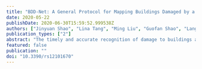 ```yaml
---
title: "BDD-Net: A General Protocol for Mapping Buildings Damaged by a Wide Range of Disasters Based on Satellite Imagery"
date: 2020-05-22
publishDate: 2020-06-30T15:59:52.999538Z
authors: ["Jinyuan Shao", "Lina Tang", "Ming Liu", "Guofan Shao", "Lang Sun", "Quanyi Qiu"]
publication_types: ["2"]
abstract: "The timely and accurate recognition of damage to buildings after destructive disasters is one of the most important post-event responses. Due to the complex and dangerous situations in affected areas, field surveys of post-disaster conditions are not always feasible. The use of satellite imagery for disaster assessment can overcome this problem. However, the textural and contextual features of post-event satellite images vary with disaster types, which makes it difficult to use models that have been developed for a specific disaster type to detect damaged buildings following other types of disasters. Therefore, it is hard to use a single model to effectively and automatically recognize post-disaster building damage for a broad range of disaster types. Therefore, in this paper, we introduce a building damage detection network (BDD-Net) composed of a novel end-to-end remote sensing pixel-classification deep convolutional neural network. BDD-Net was developed to automatically classify every pixel of a post-disaster image into one of non-damaged building, damaged building, or background classes. Pre- and post-disaster images were provided as input for the network to increase semantic information, and a hybrid loss function that combines dice loss and focal loss was used to optimize the network. Publicly available data were utilized to train and test the model, which makes the presented method readily repeatable and comparable. The protocol was tested on images for five disaster types, namely flood, earthquake, volcanic eruption, hurricane, and wildfire. The results show that the proposed method is consistently effective for recognizing buildings damaged by different disasters and in different areas."
featured: false
publication: ""
doi: "10.3390/rs12101670"
---
```


